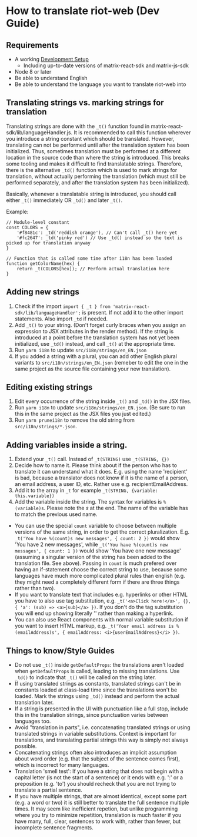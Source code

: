 # How to translate riot-web (Dev Guide)

## Requirements

- A working [Development Setup](../../#setting-up-a-dev-environment)
  - Including up-to-date versions of matrix-react-sdk and matrix-js-sdk
- Node 8 or later
- Be able to understand English
- Be able to understand the language you want to translate riot-web into

## Translating strings vs. marking strings for translation

Translating strings are done with the `_t()` function found in matrix-react-sdk/lib/languageHandler.js. It is recommended to call this function wherever you introduce a string constant which should be translated. However, translating can not be performed until after the translation system has been initialized. Thus, sometimes translation must be performed at a different location in the source code than where the string is introduced. This breaks some tooling and makes it difficult to find translatable strings. Therefore, there is the alternative `_td()` function which is used to mark strings for translation, without actually performing the translation (which must still be performed separately, and after the translation system has been initialized).

Basically, whenever a translatable string is introduced, you should call either `_t()` immediately OR `_td()` and later `_t()`.

Example:
```
// Module-level constant
const COLORS = {
    '#f8481c': _td('reddish orange'), // Can't call _t() here yet
    '#fc2647': _td('pinky red') // Use _td() instead so the text is picked up for translation anyway
}

// Function that is called some time after i18n has been loaded
function getColorName(hex) {
    return _t(COLORS[hex]); // Perform actual translation here
}
```

## Adding new strings

 1. Check if the import ``import { _t } from 'matrix-react-sdk/lib/languageHandler';`` is present. If not add it to the other import statements. Also import `_td` if needed.
 1. Add ``_t()`` to your string. (Don't forget curly braces when you assign an expression to JSX attributes in the render method). If the string is introduced at a point before the translation system has not yet been initialized, use `_td()` instead, and call `_t()` at the appropriate time.
 1. Run `yarn i18n` to update ``src/i18n/strings/en_EN.json``
 1. If you added a string with a plural, you can add other English plural variants to ``src/i18n/strings/en_EN.json`` (remeber to edit the one in the same project as the source file containing your new translation).

## Editing existing strings

1. Edit every occurrence of the string inside `_t()` and `_td()` in the JSX files.
1. Run `yarn i18n` to update `src/i18n/strings/en_EN.json`. (Be sure to run this in the same project as the JSX files you just edited.)
1. Run `yarn prunei18n` to remove the old string from `src/i18n/strings/*.json`.

## Adding variables inside a string.

1. Extend your ``_t()`` call. Instead of ``_t(STRING)`` use ``_t(STRING, {})``
1. Decide how to name it. Please think about if the person who has to translate it can understand what it does. E.g. using the name 'recipient' is bad, because a translator does not know if it is the name of a person, an email address, a user ID, etc. Rather use e.g. recipientEmailAddress.
1. Add it to the array in ``_t`` for example ``_t(STRING, {variable: this.variable})``
1. Add the variable inside the string. The syntax for variables is ``%(variable)s``. Please note the _s_ at the end. The name of the variable has to match the previous used name.

- You can use the special ``count`` variable to choose between multiple versions of the same string, in order to get the correct pluralization. E.g. ``_t('You have %(count)s new messages', { count: 2 })`` would show 'You have 2 new messages', while ``_t('You have %(count)s new messages', { count: 1 })`` would show 'You have one new message' (assuming a singular version of the string has been added to the translation file. See above). Passing in ``count`` is much prefered over having an if-statement choose the correct string to use, because some languages have much more complicated plural rules than english (e.g. they might need a completely different form if there are three things rather than two).
- If you want to translate text that includes e.g. hyperlinks or other HTML you have to also use tag substitution, e.g. ``_t('<a>Click here!</a>', {}, { 'a': (sub) => <a>{sub}</a> })``. If you don't do the tag substitution you will end up showing literally '<a>' rather than making a hyperlink.
- You can also use React components with normal variable substitution if you want to insert HTML markup, e.g. ``_t('Your email address is %(emailAddress)s', { emailAddress: <i>{userEmailAddress}</i> })``.

## Things to know/Style Guides

- Do not use `_t()` inside ``getDefaultProps``: the translations aren't loaded when `getDefaultProps` is called, leading to missing translations. Use `_td()` to indicate that `_t()` will be called on the string later.
- If using translated strings as constants, translated strings can't be in constants loaded at class-load time since the translations won't be loaded. Mark the strings using `_td()` instead and perform the actual translation later.
- If a string is presented in the UI with punctuation like a full stop, include this in the translation strings, since punctuation varies between languages too.
- Avoid "translation in parts", i.e. concatenating translated strings or using translated strings in variable substitutions. Context is important for translations, and translating partial strings this way is simply not always possible.
- Concatenating strings often also introduces an implicit assumption about word order (e.g. that the subject of the sentence comes first), which is incorrect for many languages.
- Translation 'smell test': If you have a string that does not begin with a capital letter (is not the start of a sentence) or it ends with e.g. ':' or a preposition (e.g. 'to') you should recheck that you are not trying to translate a partial sentence.
- If you have multiple strings, that are almost identical, except some part (e.g. a word or two) it is still better to translate the full sentence multiple times. It may seem like inefficient repetion, but unlike programming where you try to minimize repetition, translation is much faster if you have many, full, clear, sentences to work with, rather than fewer, but incomplete sentence fragments.
